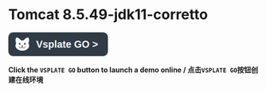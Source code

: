 # Tomcat 8.5.49-jdk11-corretto

<a href="https://www.vsplate.com/?docker-compose=https://github.com/vsplate/dcenvs/tomcat/8.5.49-jdk11-corretto"><img alt="VSPLATE GO" src="https://raw.githubusercontent.com/vsplate/images/master/vsgo_btn.png" width="200px"></a>

**Click the `VSPLATE GO` button to launch a demo online / 点击`VSPLATE GO`按钮创建在线环境**